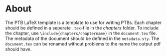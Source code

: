 About
===

The PTB LaTeX template is a template to use for writing PTBs. Each chapter should be defined in a seperate `.tex`-file in the *chapters* folder. To include the chapter, use `\include{chapters/chaptername}` in the `document.tex` file. The metadata of the document should be defined in the `metadata.sty`. The `document.tex` can be renamed without problems to the name the output pdf should have.